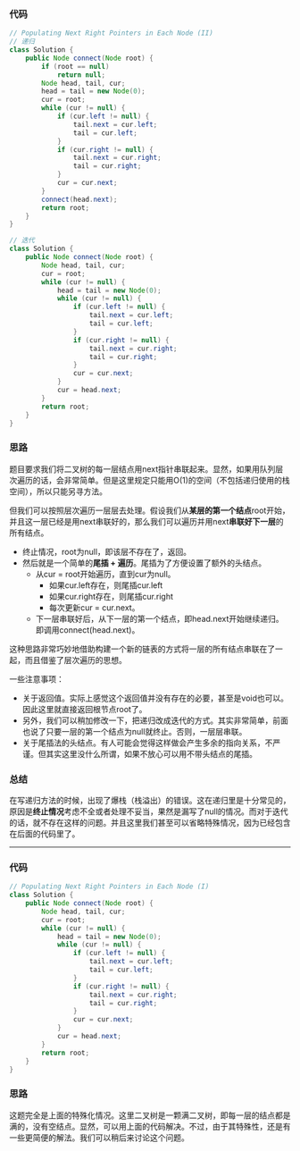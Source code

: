 ### 代码

``` java
// Populating Next Right Pointers in Each Node (II)
// 递归
class Solution {
    public Node connect(Node root) {
        if (root == null)
            return null;
        Node head, tail, cur;
        head = tail = new Node(0);
        cur = root;
        while (cur != null) {
            if (cur.left != null) {
                tail.next = cur.left;
                tail = cur.left;
            }
            if (cur.right != null) {
                tail.next = cur.right;
                tail = cur.right;
            }
            cur = cur.next;
        }
        connect(head.next);
        return root;
    }
}

// 迭代
class Solution {
    public Node connect(Node root) {
        Node head, tail, cur;
        cur = root;
        while (cur != null) {
            head = tail = new Node(0);
            while (cur != null) {
                if (cur.left != null) {
                    tail.next = cur.left;
                    tail = cur.left;
                }
                if (cur.right != null) {
                    tail.next = cur.right;
                    tail = cur.right;
                }
                cur = cur.next;
            }
            cur = head.next;
        }
        return root;
    }
}
```



### 思路

题目要求我们将二叉树的每一层结点用next指针串联起来。显然，如果用队列层次遍历的话，会非常简单。但是这里规定只能用O(1)的空间（不包括递归使用的栈空间），所以只能另寻方法。

但我们可以按照层次遍历一层层去处理。假设我们从**某层的第一个结点**root开始，并且这一层已经是用next串联好的，那么我们可以遍历并用next**串联好下一层**的所有结点。

* 终止情况，root为null，即该层不存在了，返回。
* 然后就是一个简单的**尾插 + 遍历**。尾插为了方便设置了额外的头结点。
  * 从cur = root开始遍历，直到cur为null。
    * 如果cur.left存在，则尾插cur.left
    * 如果cur.right存在，则尾插cur.right
    * 每次更新cur = cur.next。
  * 下一层串联好后，从下一层的第一个结点，即head.next开始继续递归。即调用connect(head.next)。

这种思路非常巧妙地借助构建一个新的链表的方式将一层的所有结点串联在了一起，而且借鉴了层次遍历的思想。

一些注意事项：

* 关于返回值。实际上感觉这个返回值并没有存在的必要，甚至是void也可以。因此这里就直接返回根节点root了。
* 另外，我们可以稍加修改一下，把递归改成迭代的方式。其实非常简单，前面也说了只要一层的第一个结点为null就终止。否则，一层层串联。
* 关于尾插法的头结点。有人可能会觉得这样做会产生多余的指向关系，不严谨。但其实这里没什么所谓，如果不放心可以用不带头结点的尾插。



### 总结

在写递归方法的时候，出现了爆栈（栈溢出）的错误。这在递归里是十分常见的，原因是**终止情况**考虑不全或者处理不妥当，果然是漏写了null的情况。而对于迭代的话，就不存在这样的问题。并且这里我们甚至可以省略特殊情况，因为已经包含在后面的代码里了。



<hr>

### 代码

``` java
// Populating Next Right Pointers in Each Node (I)
class Solution {
    public Node connect(Node root) {
        Node head, tail, cur;
        cur = root;
        while (cur != null) {
            head = tail = new Node(0);
            while (cur != null) {
                if (cur.left != null) {
                    tail.next = cur.left;
                    tail = cur.left;
                }
                if (cur.right != null) {
                    tail.next = cur.right;
                    tail = cur.right;
                }
                cur = cur.next;
            }
            cur = head.next;
        }
        return root;
    }
}
```



### 思路

这题完全是上面的特殊化情况。这里二叉树是一颗满二叉树，即每一层的结点都是满的，没有空结点。显然，可以用上面的代码解决。不过，由于其特殊性，还是有一些更简便的解法。我们可以稍后来讨论这个问题。

